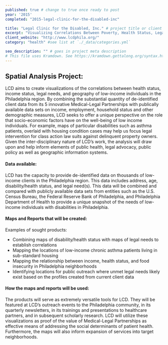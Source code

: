 ```yaml
---
published: true # change to true once ready to post
year: '2015'
completed: "2015-legal-clinic-for-the-disabled-inc"

title: "Legal Clinic for the Disabled, Inc." # project title or client name
excerpt: "Visualizing Correlations Between Poverty, Health Status, Legal Need, and Geography in Philadelphia" # shows on project list page
client_website: "http://www.lcdphila.org/"
category: "health" #see list at `./_data/categories.yml`

seo_description: "" # goes in project meta description
# This file uses Kramdown. See https://kramdown.gettalong.org/syntax.html for syntax
---
```


## Spatial Analysis Project:
LCD aims to create visualizations of the correlations between health status, income status, legal needs, and geography of low-income individuals in the Philadelphia region. By combining the substantial quantity of de-identified client data from its 5 innovative Medical-Legal Partnerships with publically available data sets on income, employment, household status and other demographic measures, LCD seeks to offer a unique perspective on the role that socio-economic factors have on the well-being of low income individuals. For example, maps of particular disabilities such as asthma patients, overlaid with housing condition cases may help us focus legal intervention for class action law suits against delinquent property owners. Given the inter-disciplinary nature of LCD’s work, the analysis will draw upon and help inform elements of public health, legal advocacy, public policy as well as geographic information systems.

#### Data available:
LCD has the capacity to provide de-identified data on thousands of low-income clients in the Philadelphia region. This data includes address, age, disability/health status, and legal need(s). This data will be combined and compared with publicly available data sets from entities such as the U.S. Census Bureau, the Federal Reserve Bank of Philadelphia, and Philadelphia Department of Health to provide a unique snapshot of the needs of low-income individuals with disabilities in Philadelphia.

#### Maps and Reports that will be created:
Examples of sought products:
- Combining maps of disability/health status with maps of legal needs to establish correlations
- Mapping the locations of low-income chronic asthma patients living in sub-standard housing
- Mapping the relationship between income, health status, and food insecurity in Philadelphia neighborhoods
- Identifying locations for public outreach where unmet legal needs likely exist based on the profiles created from current client data

#### How the maps and reports will be used:
The products will serve as extremely versatile tools for LCD. They will be featured at LCD’s outreach events to the Philadelphia community, in its quarterly newsletters, in its trainings and presentations to healthcare partners, and in subsequent scholarly research. LCD will utilize these visualizations as proof of the value of Medical-Legal Partnerships as effective means of addressing the social determinants of patient health. Furthermore, the maps will also inform expansion of services into target neighborhoods.
